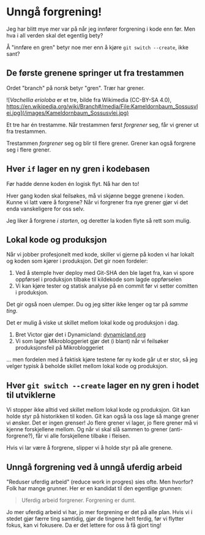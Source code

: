 # Unngå forgrening!

Jeg har blitt mye mer var på når jeg innfører forgrening i kode enn før.
Men hva i all verden skal det egentlig bety?

Å "innføre en gren" betyr noe mer enn å kjøre `git switch --create`, ikke sant?

## De første grenene springer ut fra trestammen

Ordet "branch" på norsk betyr "gren".
Trær har grener.

![_Vachellia erioloba_ er et tre, bilde fra Wikimedia (CC-BY-SA 4.0), https://en.wikipedia.org/wiki/Branch#/media/File:Kameldornbaum_Sossusvlei.jpg](/images/Kameldornbaum_Sossusvlei.jpg)

Et tre har én trestamme.
Når trestammen først _forgrener_ seg, får vi grener ut fra trestammen.

Trestammen _forgrener_ seg og blir til flere grener.
Grener kan også forgrene seg i flere grener.

## Hver `if` lager en ny gren i kodebasen

Før hadde denne koden én logisk flyt.
Nå har den to!

Hver gang koden skal feilsøkes, må vi skjønne begge grenene i koden.
Kunne vi latt være å forgrene?
Når vi forgrener fra nye grener gjør vi det enda vanskeligere for oss selv.

Jeg liker å forgrene _i starten_, og deretter la koden flyte så rett som mulig.

## Lokal kode og produksjon

Når vi jobber profesjonelt med kode, skiller vi gjerne på koden vi har lokalt og koden som kjører i produksjon.
Det gir noen fordeler:

1. Ved å stemple hver deploy med Git-SHA den ble laget fra, kan vi spore oppførsel i produksjon tilbake til kildekode som lagde oppførselen
2. Vi kan kjøre tester og statisk analyse på en commit før vi setter comitten i produksjon.

Det gir også noen ulemper.
Du og jeg sitter ikke lenger og tar på _samme ting_.

Det er mulig å viske ut skillet mellom lokal kode og produksjon i dag.

1. Bret Victor gjør det i Dynamicland: [dynamicland.org]
2. Vi som lager Mikrobloggeriet gjør det (i blant) når vi feilsøker produksjonsfeil på Mikrobloggeriet

[dynamicland.org]: https://dynamicland.org/

... men fordelen med å faktisk kjøre testene før ny kode går ut er stor, så jeg velger typisk å beholde skillet mellom lokal kode og produksjon.

## Hver `git switch --create` lager en ny gren i hodet til utviklerne

Vi stopper ikke alltid ved skillet mellom lokal kode og produksjon.
Git kan holde styr på historikken til koden.
Git kan også la oss lage så mange grener vi ønsker.
Det er ingen grenser!
Jo flere grener vi lager, jo flere grener må vi kjenne forskjellene mellom.
Og når vi skal slå sammen to grener (anti-forgrene?), får vi alle forskjellene tilbake i fleisen.

Hvis vi lar være å forgrene, slipper vi å holde styr på alle grenene.

## Unngå forgrening ved å unngå uferdig arbeid

"Reduser uferdig arbeid" (reduce work in progres) sies ofte.
Men hvorfor?
Folk har mange grunner.
Her er en kandidat til den egentlige grunnen:

> Uferdig arbeid forgrener.
> Forgrening er dumt.

Jo mer uferdig arbeid vi har, jo mer forgrening er det på alle plan.
Hvis vi i stedet gjør færre ting samtidig, gjør de tingene helt ferdig, før vi flytter fokus, kan vi fokusere.
Da er det lettere for oss å få gjort ting!

